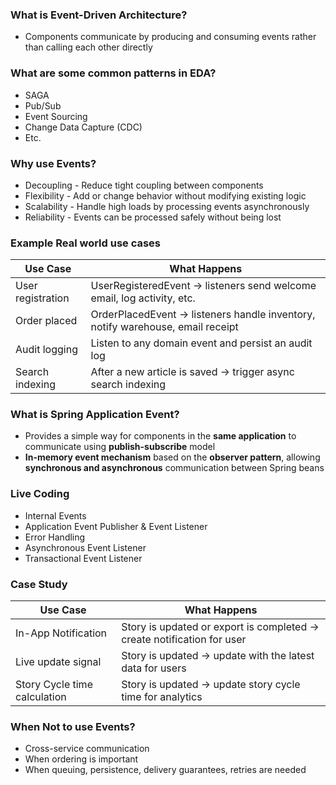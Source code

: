 ### What is Event-Driven Architecture?
- Components communicate by producing and consuming events rather than calling each other directly

### What are some common patterns in EDA?
- SAGA
- Pub/Sub
- Event Sourcing
- Change Data Capture (CDC)
- Etc.

### Why use Events?
- Decoupling - Reduce tight coupling between components
- Flexibility - Add or change behavior without modifying existing logic
- Scalability - Handle high loads by processing events asynchronously
- Reliability - Events can be processed safely without being lost

### Example Real world use cases

| Use Case          | What Happens                                                                   |
|-------------------|--------------------------------------------------------------------------------|
| User registration | UserRegisteredEvent → listeners send welcome email, log activity, etc.         |
| Order placed      | OrderPlacedEvent → listeners handle inventory, notify warehouse, email receipt |
| Audit logging     | Listen to any domain event and persist an audit log                            |
| Search indexing   | After a new article is saved → trigger async search indexing                   |

### What is Spring Application Event?
- Provides a simple way for components in the **same application** to communicate using **publish-subscribe** model
- **In-memory event mechanism** based on the **observer pattern**, allowing **synchronous and asynchronous** communication between Spring beans

### Live Coding
- Internal Events
- Application Event Publisher & Event Listener
- Error Handling
- Asynchronous Event Listener
- Transactional Event Listener

### Case Study

| Use Case                     | What Happens                                                           |
|------------------------------|------------------------------------------------------------------------|
| In-App Notification          | Story is updated or export is completed → create notification for user |
| Live update signal           | Story is updated → update with the latest data for users               |
| Story Cycle time calculation | Story is updated → update story cycle time for analytics               |


### When Not to use Events?
- Cross-service communication
- When ordering is important
- When queuing, persistence, delivery guarantees, retries are needed






